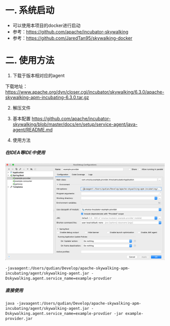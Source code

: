 
# 一. 系统启动
- 可以使用本项目的docker进行启动
- 参考：https://github.com/apache/incubator-skywalking
- 参考：https://github.com/JaredTan95/skywalking-docker

# 二. 使用方法
1. 下载于版本相对应的agent

下载地址：https://www.apache.org/dyn/closer.cgi/incubator/skywalking/6.3.0/apache-skywalking-apm-incubating-6.3.0.tar.gz

2. 解压文件

3. 基本配置
https://github.com/apache/incubator-skywalking/blob/master/docs/en/setup/service-agent/java-agent/README.md

4. 使用方法

##### 在IDEA等IDE中使用
![run-for-ide](images/run-for-ide.jpg)
```
-javaagent:/Users/qudian/Develop/apache-skywalking-apm-incubating/agent/skywalking-agent.jar -Dskywalking.agent.service_name=example-provdier

```

##### 直接使用

```
java -javaagent:/Users/qudian/Develop/apache-skywalking-apm-incubating/agent/skywalking-agent.jar -Dskywalking.agent.service_name=example-provdier -jar example-provider.jar
```

